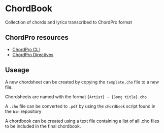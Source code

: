 # ChordBook

Collection of chords and lyrics transcribed to ChordPro format

## ChordPro resources

- [ChordPro CLI](https://www.chordpro.org/chordpro/using-chordpro/)
- [ChordPro Directives](https://www.chordpro.org/chordpro/chordpro-directives/#chordpro-directives)

## Useage

A new chordsheet can be created by copying the `template.cho` file to a new file.

Chordsheets are named with the format `{Artist} - {Song title}.cho`

A `.cho` file can be converted to `.pdf` by using the `chordbook` script found in the `bin` repository

A chordbook can be created using a text file containing a list of all .cho files to be included in the final chordbook.

